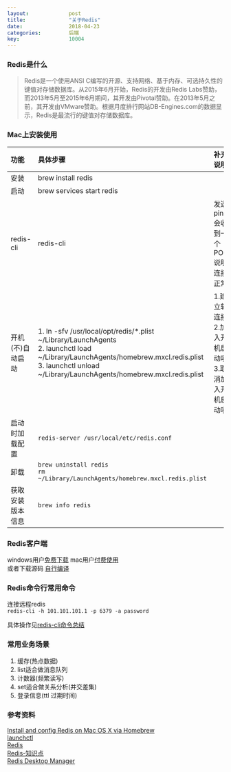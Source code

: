 ```yaml
---
layout:				post
title:				"关于Redis"
date:				2018-04-23
categories:			后端
key:				10004
---
```


### Redis是什么
>Redis是一个使用ANSI C编写的开源、支持网络、基于内存、可选持久性的键值对存储数据库。从2015年6月开始，Redis的开发由Redis Labs赞助，而2013年5月至2015年6月期间，其开发由Pivotal赞助。在2013年5月之前，其开发由VMware赞助。根据月度排行网站DB-Engines.com的数据显示，Redis是最流行的键值对存储数据库。

### Mac上安装使用 

|功能|具体步骤|补充说明|
|:--|:--|:--|
|安装|brew install redis||
|启动|brew services start redis||
|redis-cli|redis-cli|发送ping 会收到一个PONG说明连接正常|
|开机(不)自动启动|1. ln -sfv /usr/local/opt/redis/*.plist ~/Library/LaunchAgents <br> 2. launchctl load ~/Library/LaunchAgents/homebrew.mxcl.redis.plist  <br> 3. launchctl unload ~/Library/LaunchAgents/homebrew.mxcl.redis.plist<br> |1.建立软连接<br> 2.加入开机启动项<br> 3.取消加入开机启动项|
|启动时加载配置|`redis-server /usr/local/etc/redis.conf`||
|卸载|`brew uninstall redis`<br>`rm ~/Library/LaunchAgents/homebrew.mxcl.redis.plist`||
|获取安装版本信息|`brew info redis`||

### Redis客户端
windows用户[免费下载](https://redisdesktop.com/download) 
mac用户[付费使用](https://redisdesktop.com/download)  
或者下载源码 [自行编译](http://docs.redisdesktop.com/en/latest/install/#build-from-source)  


### Redis命令行常用命令
连接远程redis  
`redis-cli -h 101.101.101.1 -p 6379 -a password`

具体操作见[redis-cli命令总结](http://yaoning.me/%E5%90%8E%E7%AB%AF/2018/04/23/redis-cli%E5%91%BD%E4%BB%A4%E6%80%BB%E7%BB%93.html)

### 常用业务场景
1. 缓存(热点数据)
2. list适合做消息队列
3. 计数器(频繁读写)
4. set适合做关系分析(并交差集)
5. 登录信息(ttl 过期时间)

### 参考资料
[Install and config Redis on Mac OS X via Homebrew](https://medium.com/@petehouston/install-and-config-redis-on-mac-os-x-via-homebrew-eb8df9a4f298)  
[launchctl](https://blog.csdn.net/u012390519/article/details/74542042)  
[Redis](https://zh.wikipedia.org/wiki/Redis)  
[Redis-知识点](https://github.com/CyC2018/Interview-Notebook/blob/master/notes/Redis.md)  
[Redis Desktop Manager](http://docs.redisdesktop.com/en/latest/install/#build-from-source)